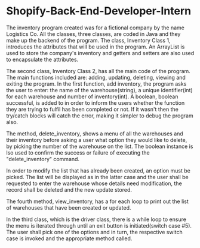 # Shopify-Back-End-Developer-Intern
The inventory program created was for a fictional company by the name Logistics Co. All the classes, three classes, are coded in Java and they make up the backend of the program. The class, Inventory Class 1, introduces the attributes that will be used in the program.  An ArrayList is used to store the company's inventory and getters and setters are also used to encapsulate the attributes. 

The second class, Inventory Class 2, has all the main code of the program. The main functions included are: adding, updating, deleting, viewing and exiting the program.
In the first function, add inventory, the program asks the user to enter: the name of the warehouse(string), a unique identifier(int) for each warehouse and number of inventory(int). A boolean, boolean successful, is added to in order to inform the users whether the function they are trying to fulfil has been completed or not. If it wasn't then the try/catch blocks will catch the error, making it simpler to debug the program also. 

The method, delete_inventory, shows a menu of all the warehouses and their inventory before asking a user what option they would like to delete, by picking the number of the warehouse on the list. The boolean instance is lso used to confirm the success or failure of executing the "delete_inventory" command. 

In order to modify the list that has already been created, an option must be picked. The list will be displayed as in the latter case and the user shall be requested to enter the warehouse whose details need modification, the record shall be deleted and the new update stored. 

The fourth method, view_inventory, has a for each loop to print out the list of warehouses that have been created or updated. 

In the third class, which is the driver class, there is a while loop to ensure the menu is iterated through until an exit button is initiated(switch case #5). The user shall pick one of the options and in turn, the respective switch case is invoked and the appropriate method called. 


